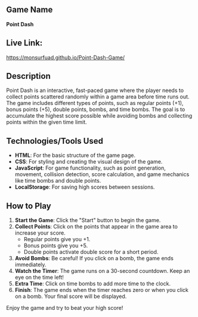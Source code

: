 ## Game Name
**Point Dash**

## Live Link: 
https://monsurfuad.github.io/Point-Dash-Game/

## Description
Point Dash is an interactive, fast-paced game where the player needs to collect points scattered randomly within a game area before time runs out. The game includes different types of points, such as regular points (+1), bonus points (+5), double points, bombs, and time bombs. The goal is to accumulate the highest score possible while avoiding bombs and collecting points within the given time limit.

## Technologies/Tools Used
- **HTML**: For the basic structure of the game page.
- **CSS**: For styling and creating the visual design of the game.
- **JavaScript**: For game functionality, such as point generation, movement, collision detection, score calculation, and game mechanics like time bombs and double points.
- **LocalStorage**: For saving high scores between sessions.

## How to Play
1. **Start the Game**: Click the "Start" button to begin the game.
2. **Collect Points**: Click on the points that appear in the game area to increase your score.
   - Regular points give you +1.
   - Bonus points give you +5.
   - Double points activate double score for a short period.
3. **Avoid Bombs**: Be careful! If you click on a bomb, the game ends immediately.
4. **Watch the Timer**: The game runs on a 30-second countdown. Keep an eye on the time left!
5. **Extra Time**: Click on time bombs to add more time to the clock.
6. **Finish**: The game ends when the timer reaches zero or when you click on a bomb. Your final score will be displayed.

Enjoy the game and try to beat your high score!
